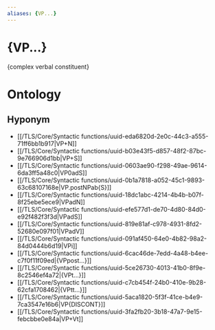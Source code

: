 ```yaml
---
aliases: {VP...}
---
```

# {VP...}

{complex verbal constituent}
> 
# Ontology

## Hyponym
- [[/TLS/Core/Syntactic functions/uuid-eda6820d-2e0c-44c3-a555-71ff6bb1b917|VP+N]]
- [[/TLS/Core/Syntactic functions/uuid-b03e43f5-d857-48f2-87bc-9e766906d1bb|VP+S]]
- [[/TLS/Core/Syntactic functions/uuid-0603ae90-f298-49ae-9614-6da3ff5a48c0|VP0adS]]
- [[/TLS/Core/Syntactic functions/uuid-0b1a7818-a052-45c1-9893-63c68107168e|VP.postNPab{S}]]
- [[/TLS/Core/Syntactic functions/uuid-18dc1abc-4214-4b4b-b07f-8f25ebe5ece9|VPadN]]
- [[/TLS/Core/Syntactic functions/uuid-efe577d1-de70-4d80-84d0-e92f482f3f3d|VPadS]]
- [[/TLS/Core/Syntactic functions/uuid-819e81af-c978-4931-8fd2-52680e097f01|VPadV]]
- [[/TLS/Core/Syntactic functions/uuid-091af450-64e0-4b82-98a2-84d0444b6d19|VPi]]
- [[/TLS/Core/Syntactic functions/uuid-6cac46de-7edd-4a48-b4ee-c7f0f11f09ed|{VPpost...}]]
- [[/TLS/Core/Syntactic functions/uuid-5ce26730-4013-41b0-8f9e-8c2546ef4a72|{VPt...}]]
- [[/TLS/Core/Syntactic functions/uuid-c7cb454f-24b0-410e-9b28-62cfa1708462|{VPtt...}]]
- [[/TLS/Core/Syntactic functions/uuid-5aca1820-5f3f-41ce-b4e9-7ca3547e16b6|VP{DISCONT}]]
- [[/TLS/Core/Syntactic functions/uuid-3fa2fb20-3b18-47a7-9e15-febcbbe0e84a|VP+Vt]]